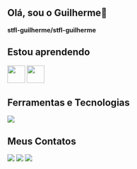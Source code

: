 ## Olá, sou o Guilherme👋

**stfl-guilherme/stfl-guilherme**

## **Estou aprendendo**
<img loading="lazy" src="https://cdn.jsdelivr.net/gh/devicons/devicon/icons/java/java-original.svg" width="40" height="40"/> <img loading="lazy" src="https://cdn.jsdelivr.net/gh/devicons/devicon/icons/linux/linux-original.svg" width="40" height="40"/>

## **Ferramentas e Tecnologias**
<img src="https://cdn.jsdelivr.net/gh/devicons/devicon@latest/icons/photoshop/photoshop-original.svg" />

## **Meus Contatos**
<div>
<a href="https://instagram.com/stfl_guilherme" target="_blank"><img loading="lazy" src="https://img.shields.io/badge/-Instagram-%23E4405F?style=for-the-badge&logo=instagram&logoColor=white" target="_blank"></a>
<a href = "mailto:stefanelloguilherme12@gmail.com"><img loading="lazy" src="https://img.shields.io/badge/Gmail-D14836?style=for-the-badge&logo=gmail&logoColor=white" target="_blank"></a>
<a href="https://www.linkedin.com/in/guilherme-stefanello-913509368" target="_blank"><img loading="lazy" src="https://img.shields.io/badge/-LinkedIn-%230077B5?style=for-the-badge&logo=linkedin&logoColor=white" target="_blank"></a>   
</div>
